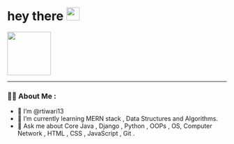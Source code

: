 
<h1>
  hey there
  <img src="https://media.giphy.com/media/hvRJCLFzcasrR4ia7z/giphy.gif" width="30px"/>
</h1>
<div id="header">
 <img src ="https://media.giphy.com/media/L1R1tvI9svkIWwpVYr/giphy.gif" width="100">
</div>
<hr>


### :woman_technologist: About Me :
- 👋  I’m @rtiwari13
- 🌱 I’m currently learning MERN stack , Data Structures and Algorithms.
- 💬 Ask me about Core Java , Django , Python , OOPs , OS, Computer Network , HTML , CSS , JavaScript , Git .
  

